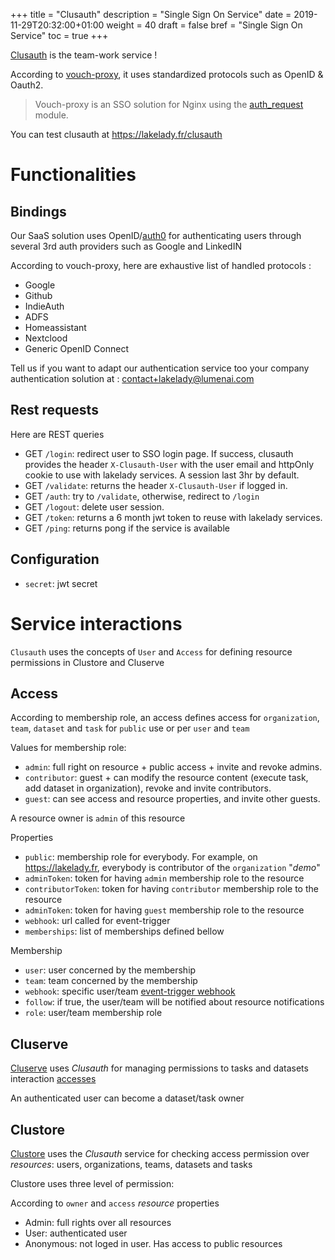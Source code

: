 +++
title = "Clusauth"
description = "Single Sign On Service"
date = 2019-11-29T20:32:00+01:00
weight = 40
draft = false
bref = "Single Sign On Service"
toc = true
+++

[Clusauth](https://github.com/wearelumenai/clusauth) is the team-work service !

According to [vouch-proxy](https://github.com/vouch/vouch-proxy), it uses standardized protocols such as OpenID & Oauth2.

> Vouch-proxy is an SSO solution for Nginx using the [auth_request](http://nginx.org/en/docs/http/ngx_http_auth_request_module.html) module.

You can test clusauth at https://lakelady.fr/clusauth

# Functionalities

## Bindings

Our SaaS solution uses OpenID/[auth0](https://auth0.com) for authenticating users through several 3rd auth providers such as Google and LinkedIN

According to vouch-proxy, here are exhaustive list of handled protocols :

- Google
- Github
- IndieAuth
- ADFS
- Homeassistant
- Nextclood
- Generic OpenID Connect

Tell us if you want to adapt our authentication service too your company authentication solution at : contact+lakelady@lumenai.com

## Rest requests

Here are REST queries

- GET `/login`: redirect user to SSO login page. If success, clusauth provides the header `X-Clusauth-User` with the user email and httpOnly cookie to use with lakelady services. A session last 3hr by default.
- GET `/validate`: returns the header `X-Clusauth-User` if logged in.
- GET `/auth`: try to `/validate`, otherwise, redirect to `/login`
- GET `/logout`: delete user session.
- GET `/token`: returns a 6 month jwt token to reuse with lakelady services.
- GET `/ping`: returns pong if the service is available

## Configuration

- `secret`: jwt secret

# Service interactions

`Clusauth` uses the concepts of `User` and `Access` for defining resource permissions in Clustore and Cluserve

## Access

According to membership role, an access defines access for `organization`, `team`, `dataset` and `task` for `public` use or per `user` and `team`

Values for membership role:
- `admin`: full right on resource + public access + invite and revoke admins.
- `contributor`: guest + can modify the resource content (execute task, add dataset in organization), revoke and invite contributors.
- `guest`: can see access and resource properties, and invite other guests.

A resource owner is `admin` of this resource

Properties

- `public`: membership role for everybody. For example, on https://lakelady.fr, everybody is contributor of the `organization` "*demo*"
- `adminToken`: token for having `admin` membership role to the resource
- `contributorToken`: token for having `contributor` membership role to the resource
- `adminToken`: token for having `guest` membership role to the resource
- `webhook`: url called for event-trigger
- `memberships`: list of memberships defined bellow

Membership

- `user`: user concerned by the membership
- `team`: team concerned by the membership
- `webhook`: specific user/team [event-trigger webhook](#event-trigger)
- `follow`: if true, the user/team will be notified about resource notifications
- `role`: user/team membership role

## Cluserve

[Cluserve](/docs/platform/cluserve) uses *Clusauth* for managing permissions to tasks and datasets interaction [accesses](/docs/platform/concepts#access)

An authenticated user can become a dataset/task owner

## Clustore

[Clustore](/docs/platform/clustore) uses the *Clusauth* service for checking access permission over *resources*: users, organizations, teams, datasets and tasks

Clustore uses three level of permission:

According to `owner` and `access` *resource* properties

- Admin: full rights over all resources
- User: authenticated user
- Anonymous: not loged in user. Has access to public resources
